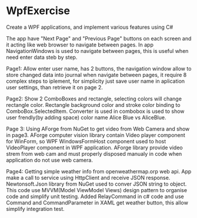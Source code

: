 # WpfExercise
Create a WPF applications, and implement various features using C# 

The app have "Next Page" and "Previous Page" buttons on each screen and it acting like web browser to navigate between pages. 
In app NavigationWindows is used to navigate between pages, this is useful when need enter data steb by step.

Page1: Allow enter user name, has 2 buttons, the navigation window allow to store changed data into journal when navigate between pages, it require 8 complex steps to iplement, for simplicity just save user name in aplication user settings, than retrieve it on page 2.

Page2: Show 2 ComboBoxes and rectangle, selecting colors will change rectangle color. Rectangle background color and stroke color binding to ComboBox.SelectedItem. Converter is used in combobox is used to show user frendly(by adding space) color name Alice Blue vs AliceBlue.  

Page 3: Using AForge from NuGet to get video from Web Camera and show in page3. AForge computer vision library contain Video player component for WinForm, so WPF WindowsFormHost component used to host VideoPlayer component in WPF application. AForge library provide video strem from web cam and must properly disposed manualy in code when application do not use web camera.

Page4: Getting simple weather info from openweathermap.orp web api. App make a call to service using HttpClient and receive JSON response.
Newtonsoft.Json library from NuGet used to conver JSON string to object. This code use MVVM(Model ViewModel Views) design pattern to organise code and simplify unit testing. Added RelayCommand in c# code and use Command and CommandParameter in XAML get weather button, this allow simplify integration test. 
